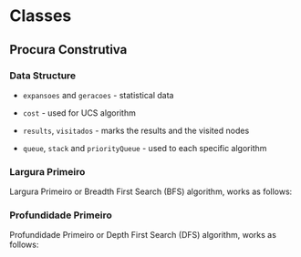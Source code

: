 # Classes

## Procura Construtiva

### Data Structure

- `expansoes` and `geracoes` - statistical data
- `cost` - used for UCS algorithm
- `results`, `visitados` - marks the results and the visited nodes

- `queue`, `stack` and `priorityQueue` - used to each specific algorithm

### Largura Primeiro

Largura Primeiro or Breadth First Search (BFS) algorithm, works as follows:

### Profundidade Primeiro

Profundidade Primeiro or Depth First Search (DFS) algorithm, works as follows: